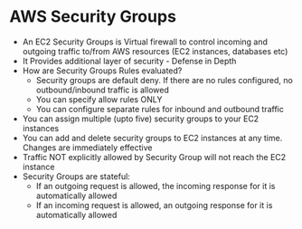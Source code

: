 
# AWS Security Groups
- An EC2 Security Groups is Virtual firewall to control incoming and outgoing traffic to/from AWS resources 
  (EC2 instances, databases etc)
- It Provides additional layer of security - Defense in Depth
- How are Security Groups Rules evaluated?
  - Security groups are default deny. If there are no rules configured, no outbound/inbound traffic is allowed
  - You can specify allow rules ONLY
  - You can configure separate rules for inbound and outbound traffic
- You can assign multiple (upto five) security groups to your EC2 instances
- You can add and delete security groups to EC2 instances at any time. Changes are immediately effective
- Traffic NOT explicitly allowed by Security Group will not reach the EC2 instance
- Security Groups are stateful:
  - If an outgoing request is allowed, the incoming response for it is automatically allowed
  - If an incoming request is allowed, an outgoing response for it is automatically allowed